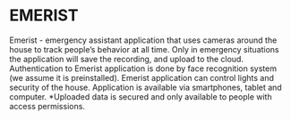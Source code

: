 # EMERIST
Emerist - emergency assistant application that uses cameras around the house to track people’s behavior at all time. Only in emergency situations the application will save the recording, and upload to the cloud. Authentication to Emerist application is done by face recognition system (we assume it is preinstalled). Emerist application can control lights and security of the house. Application is available via smartphones, tablet and computer. *Uploaded data is secured and only available to people with access permissions.
